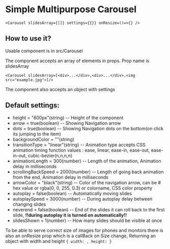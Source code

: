 # Simple Multipurpose Carousel
`<Carousel slidesArray={[]} settings={{}} onResize=()=>{} />`

## How to use it?
Usable component is in src/Carousel

The component accepts an array of elements in props.
Prop name is slidesArray

`<Carousel slidesArray=[<div>...</div>,<div>...</div>,<img src="example.jpg">]/>`

The component also accepts an object with settings 

## Default settings:

- height = "600px"(string) -- Height of the component
- arrow = true(boolean) -- Showing Navigation arrow
- dots = true(boolean) -- Showing Navigation dots on the bottom(on click its jumping to the item)
- backgroundColor = ""(string)
- transitionType = "linear"(string) -- Animation type accepts CSS animation timing function values : ease, linear, ease-in, ease-out, ease-in-out, cubic-bezier(n,n,n,n)
- animationLength = 300(number) -- Length of the animation, Animation delay in milliseconds
- scrollingBackSpeed = 2000(number) -- Length of going back animation from the end, Animation delay in milliseconds
- arrowColor = "black"(string) -- Color of the navigation arrow, can be # hex value or rgba(0, 0, 255, 0.3) or colorname, CSS color property 
- autoplay = false(boolean) -- Automatically moving slides
- autoplaySpeed = 3000(number) -- During autoplay delay between changing slides
- neverend = false(boolean) -- End of the slides it can roll back to the first slide, **!!during autoplay it is turned on automatically!!**
- slidesShown = 1(number) -- How many slides should be visible at once

To be able to serve correct size of images for phones and monitors there is also an onResize prop which is a callBack on Size change, Returning an object with width and height
`{ width: , height: }`